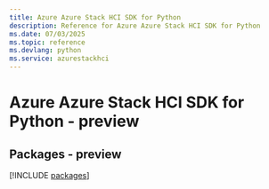 ```yaml
---
title: Azure Azure Stack HCI SDK for Python
description: Reference for Azure Azure Stack HCI SDK for Python
ms.date: 07/03/2025
ms.topic: reference
ms.devlang: python
ms.service: azurestackhci
---
```

# Azure Azure Stack HCI SDK for Python - preview
## Packages - preview
[!INCLUDE [packages](azure-stack-hci-index.md)]